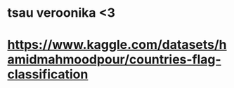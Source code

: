 # tsau veroonika <3
# https://www.kaggle.com/datasets/hamidmahmoodpour/countries-flag-classification